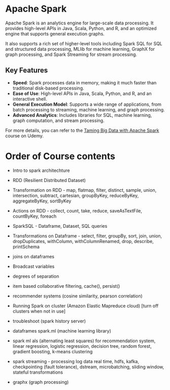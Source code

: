 # Apache Spark

Apache Spark is an analytics engine for large-scale data processing. It provides high-level APIs in Java, Scala, Python, and R, and an optimized engine that supports general execution graphs.

It also supports a rich set of higher-level tools including Spark SQL for SQL and structured data processing, MLlib for machine learning, GraphX for graph processing, and Spark Streaming for stream processing.

## Key Features

- **Speed**: Spark processes data in memory, making it much faster than traditional disk-based processing.
- **Ease of Use**: High-level APIs in Java, Scala, Python, and R, and an interactive shell.
- **General Execution Model**: Supports a wide range of applications, from batch processing to streaming, machine learning, and graph processing.
- **Advanced Analytics**: Includes libraries for SQL, machine learning, graph computation, and stream processing.

For more details, you can refer to the [Taming Big Data with Apache Spark](https://intel.udemy.com/course/taming-big-data-with-apache-spark-hands-on/learn/lecture/3708614#content) course on Udemy.

# Order of Course contents

- Intro to spark architechture
- RDD (Resilient Distributed Dataset)
- Transformation on RDD - map, flatmap, filter, distinct, sample, union, intersection, subtract, cartesian, groupByKey, reduceByKey, aggregateByKey, sortByKey
- Actions on RDD - collect, count, take, reduce, saveAsTextFile, countByKey, foreach
- SparkSQL - Dataframe, Dataset, SQL queries
- Transformations on Dataframe - select, filter, groupBy, sort, join, union, dropDuplicates, withColumn, withColumnRenamed, drop, describe, printSchema
- joins on dataframes
- Broadcast variables
- degrees of separation
- item based collaborative filtering, cache(), persist()
- recommender systems (cosine similarity, pearson correlation)
- Running Spark on cluster (Amazon Elastic Mapreduce cloud) [turn off clusters when not in use]
- troubleshoot (spark history server)
- dataframes spark.ml (machine learning library)
- spark ml als (alternating least squares) for recommendation system, linear regression, logistic regression, decision tree, random forest, gradient boosting, k-means clustering
- spark streaming - processing log data real time, hdfs, kafka, checkpointing (fault tolerance), dstream, microbatching, sliding window, stateful transformations

- graphx (graph processing)